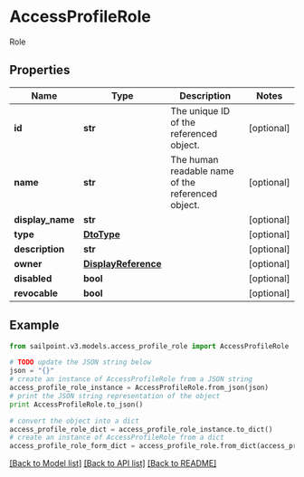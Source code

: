 # AccessProfileRole

Role

## Properties
Name | Type | Description | Notes
------------ | ------------- | ------------- | -------------
**id** | **str** | The unique ID of the referenced object. | [optional] 
**name** | **str** | The human readable name of the referenced object. | [optional] 
**display_name** | **str** |  | [optional] 
**type** | [**DtoType**](DtoType.md) |  | [optional] 
**description** | **str** |  | [optional] 
**owner** | [**DisplayReference**](DisplayReference.md) |  | [optional] 
**disabled** | **bool** |  | [optional] 
**revocable** | **bool** |  | [optional] 

## Example

```python
from sailpoint.v3.models.access_profile_role import AccessProfileRole

# TODO update the JSON string below
json = "{}"
# create an instance of AccessProfileRole from a JSON string
access_profile_role_instance = AccessProfileRole.from_json(json)
# print the JSON string representation of the object
print AccessProfileRole.to_json()

# convert the object into a dict
access_profile_role_dict = access_profile_role_instance.to_dict()
# create an instance of AccessProfileRole from a dict
access_profile_role_form_dict = access_profile_role.from_dict(access_profile_role_dict)
```
[[Back to Model list]](../README.md#documentation-for-models) [[Back to API list]](../README.md#documentation-for-api-endpoints) [[Back to README]](../README.md)


